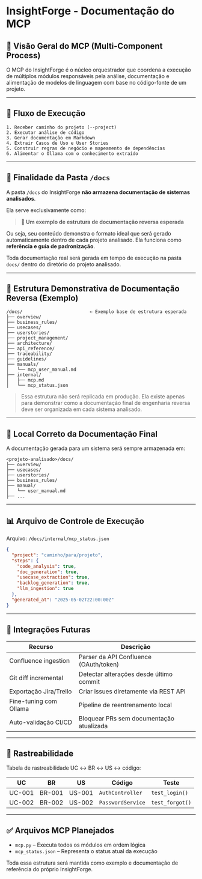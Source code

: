 # InsightForge - Documentação do MCP

## 🧠 Visão Geral do MCP (Multi-Component Process)
O MCP do InsightForge é o núcleo orquestrador que coordena a execução de múltiplos módulos responsáveis pela análise, documentação e alimentação de modelos de linguagem com base no código-fonte de um projeto.

---

## 🔄 Fluxo de Execução

```
1. Receber caminho do projeto (--project)
2. Executar análise de código
3. Gerar documentação em Markdown
4. Extrair Casos de Uso e User Stories
5. Construir regras de negócio e mapeamento de dependências
6. Alimentar o Ollama com o conhecimento extraído
```

---

## 📁 Finalidade da Pasta `/docs`

A pasta `/docs` do InsightForge **não armazena documentação de sistemas analisados**.

Ela serve exclusivamente como:

> **📘 Um exemplo de estrutura de documentação reversa esperada**

Ou seja, seu conteúdo demonstra o formato ideal que será gerado automaticamente dentro de cada projeto analisado. Ela funciona como **referência e guia de padronização**.

Toda documentação real será gerada em tempo de execução na pasta `docs/` dentro do diretório do projeto analisado.

---

## 📁 Estrutura Demonstrativa de Documentação Reversa (Exemplo)

```
/docs/                         ← Exemplo base de estrutura esperada
├── overview/
├── business_rules/
├── usecases/
├── userstories/
├── project_management/
├── architecture/
├── api_reference/
├── traceability/
├── guidelines/
├── manuals/
│   └── mcp_user_manual.md
├── internal/
│   ├── mcp.md
│   └── mcp_status.json
```

> Essa estrutura não será replicada em produção. Ela existe apenas para demonstrar como a documentação final de engenharia reversa deve ser organizada em cada sistema analisado.

---

## 📁 Local Correto da Documentação Final

A documentação gerada para um sistema será sempre armazenada em:

```
<projeto-analisado>/docs/
├── overview/
├── usecases/
├── userstories/
├── business_rules/
├── manual/
│   └── user_manual.md
├── ...
```

---

## 📊 Arquivo de Controle de Execução

Arquivo: `/docs/internal/mcp_status.json`

```json
{
  "project": "caminho/para/projeto",
  "steps": {
    "code_analysis": true,
    "doc_generation": true,
    "usecase_extraction": true,
    "backlog_generation": true,
    "llm_ingestion": true
  },
  "generated_at": "2025-05-02T22:00:00Z"
}
```

---

## 🔌 Integrações Futuras

| Recurso                  | Descrição                                    |
|-------------------------|----------------------------------------------|
| Confluence ingestion     | Parser da API Confluence (OAuth/token)       |
| Git diff incremental     | Detectar alterações desde último commit      |
| Exportação Jira/Trello   | Criar issues diretamente via REST API        |
| Fine-tuning com Ollama   | Pipeline de reentrenamento local             |
| Auto-validação CI/CD     | Bloquear PRs sem documentação atualizada     |

---

## 🔗 Rastreabilidade

Tabela de rastreabilidade UC ↔ BR ↔ US ↔ código:

| UC     | BR       | US       | Código            | Teste             |
|--------|----------|----------|-------------------|-------------------|
| UC-001 | BR-001   | US-001   | `AuthController`  | `test_login()`    |
| UC-002 | BR-002   | US-002   | `PasswordService` | `test_forgot()`   |

---

## ✅ Arquivos MCP Planejados

- `mcp.py` – Executa todos os módulos em ordem lógica
- `mcp_status.json` – Representa o status atual da execução

Toda essa estrutura será mantida como exemplo e documentação de referência do próprio InsightForge.
